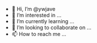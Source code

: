 - 👋 Hi, I’m @ywjave
- 👀 I’m interested in ...
- 🌱 I’m currently learning ...
- 💞️ I’m looking to collaborate on ...
- 📫 How to reach me ...

<!---
ywjave/ywjave is a ✨ special ✨ repository because its `README.md` (this file) appears on your GitHub profile.
You can click the Preview link to take a look at your changes.
--->
